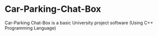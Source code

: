 # Car-Parking-Chat-Box
Car-Parking Chat-Box is a basic University project software (Using C++ Programming Language)
